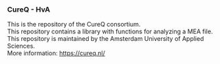### CureQ - HvA

This is the repository of the CureQ consortium.<br>
This repository contains a library with functions for analyzing a MEA file.<br>
This repository is maintained by the Amsterdam University of Applied Sciences.<br>
More information: https://cureq.nl/

<!--
**CureQ/CureQ** is a ✨ _special_ ✨ repository because its `README.md` (this file) appears on your GitHub profile.

Here are some ideas to get you started:

- 🔭 I’m currently working on ...
- 🌱 I’m currently learning ...
- 👯 I’m looking to collaborate on ...
- 🤔 I’m looking for help with ...
- 💬 Ask me about ...
- 📫 How to reach me: ...
- 😄 Pronouns: ...
- ⚡ Fun fact: ...
-->
